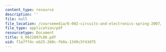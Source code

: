 ```yaml
---
content_type: resource
description: ''
file: null
file_location: /coursemedia/6-002-circuits-and-electronics-spring-2007/f1a7ff4ceb25260cfb0a1349c5f43d75_6_0022007L08.pdf
file_type: application/pdf
resourcetype: Document
title: 6_0022007L08.pdf
uid: f1a7ff4c-eb25-260c-fb0a-1349c5f43d75
---
```

